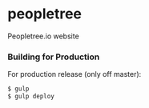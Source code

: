 # peopletree
Peopletree.io website

### Building for Production
For production release (only off master):
```sh
$ gulp
$ gulp deploy
```

